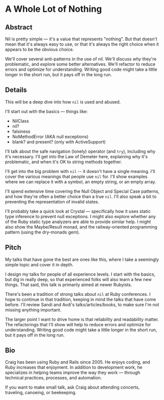A Whole Lot of Nothing
======================

Abstract
--------

Nil is pretty simple — it's a value that represents "nothing". But that doesn't mean that it's always easy to use, or that it's always the right choice when it appears to be the obvious choice.

We'll cover several anti-patterns in the use of nil. We'll discuss *why* they're problematic, and explore some better alternatives. We'll refactor to reduce errors and optimize for understanding. Writing good code might take a little longer in the short run, but it pays off in the long run.


Details
-------

This will be a deep dive into how `nil` is used and abused.

I'll start out with the basics — things like:

* NilClass
* nil?
* falsiness
* NoMethodError (AKA null exceptions)
* blank? and present? (only with ActiveSupport)

I'll talk about the safe navigation (lonely) operator (and `try`), including why it's necessary. I'll get into the Law of Demeter here, explaining why it's problematic, and when it's OK to string methods together.

I'll get into the big problem with `nil` -- it doesn't have a single meaning. I'll cover the various meanings that people use `nil` for. I'll show examples where we can replace it with a symbol, an empty string, or an empty array.

I'll spend extensive time covering the Null Object and Special Case patterns, and how they're often a better choice than a true `nil`. I'll also speak a bit to preventing the representation of invalid states.

I'll probably take a quick look at Crystal — specifically how it uses static type inference to prevent null exceptions. I might also explore whether any of the Ruby static type analyzers are able to provide similar help. I might also show the Maybe/Result monad, and the railway-oriented programming pattern (using the dry-monads gem).


Pitch
-----

My talks that have gone the best are ones like this, where I take a seemingly simple topic and cover it in depth.

I design my talks for people of all experience levels. I start with the basics, but dig in really deep, so that experienced folks will also learn a few new things. That said, this talk is primarily aimed at newer Rubyists.

There's been a tradition of strong talks about `nil` at Ruby conferences. I hope to continue in that tradition, keeping in mind the talks that have come before. I'll review Sandi and Avdi's talks/articles/books, to make sure I'm not missing anything important.

The larger point I want to drive home is that reliability and readability matter. The refactorings that I'll show will help to reduce errors and optimize for understanding. Writing good code might take a little longer in the short run, but it pays off in the long run.


Bio
---

Craig has been using Ruby and Rails since 2005. He enjoys coding, and Ruby increases that enjoyment.
In addition to development work, he specializes in helping teams improve the way they work —
through technical practices, processes, and automation.

If you want to make small talk, ask Craig about attending concerts, traveling, canoeing, or beekeeping.
